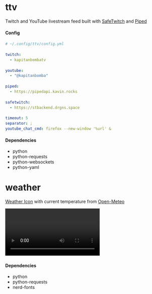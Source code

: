 # ttv

Twitch and YouTube livestream feed built with
[SafeTwitch](https://codeberg.org/safetwitch) and [Piped](https://github.com/teampiped)

#### Config

```yaml
# ~/.config/ttv/config.yml

twitch:
  - kapitanbombatv

youtube:
  - "@kapitanbomba"

piped:
  - https://pipedapi.kavin.rocks

safetwitch:
  - https://stbackend.drgns.space

timeout: 5
separator: ;
youtube_chat_cmd: firefox --new-window '%url' &
```

#### Dependencies

- python
- python-requests
- python-websockets
- python-yaml

# weather

[Weather Icon](https://github.com/erikflowers/weather-icons) with current temperature from [Open-Meteo](https://open-meteo.com/)

![demo](demo/weather.webm)

#### Dependencies

- python
- python-requests
- nerd-fonts
